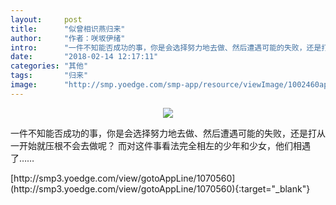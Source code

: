 ```yaml
---
layout:     post
title:      "似曾相识燕归来"
author:     "作者：咲坂伊绪"
intro:      "一件不知能否成功的事，你是会选择努力地去做、然后遭遇可能的失败，还是打从一开始就压根不会去做呢？ 而对这件事看法完全相左的少年和少女，他们相遇了……"
date:       "2018-02-14 12:17:11"
categories: "其他"
tags:       "归来"
image:      "http://smp.yoedge.com/smp-app/resource/viewImage/1002460appline.png"
---
```

<div style="text-align: center">
<p><img src="http://smp.yoedge.com/smp-app/resource/viewImage/1002460appline.png"/></p>
</div>
<p class="post-meta">
<span>一件不知能否成功的事，你是会选择努力地去做、然后遭遇可能的失败，还是打从一开始就压根不会去做呢？ 而对这件事看法完全相左的少年和少女，他们相遇了……</span>
</p>
[http://smp3.yoedge.com/view/gotoAppLine/1070560](http://smp3.yoedge.com/view/gotoAppLine/1070560){:target="_blank"}


